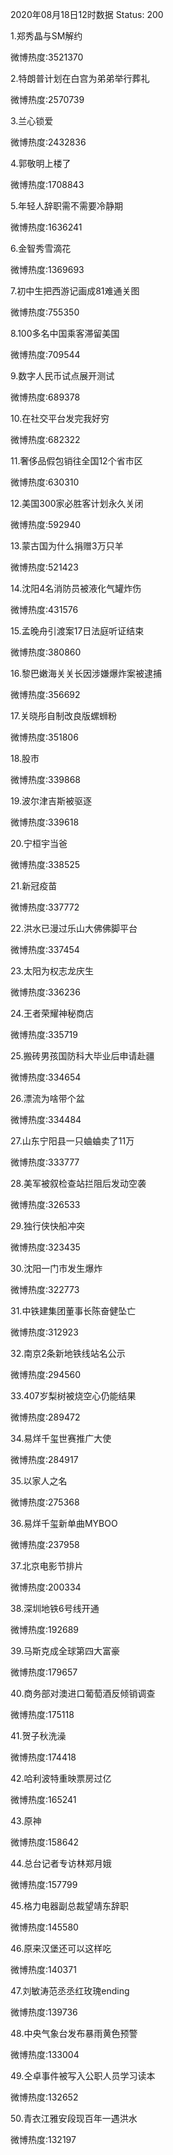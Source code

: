 2020年08月18日12时数据
Status: 200

1.郑秀晶与SM解约

微博热度:3521370

2.特朗普计划在白宫为弟弟举行葬礼

微博热度:2570739

3.兰心锁爱

微博热度:2432836

4.郭敬明上楼了

微博热度:1708843

5.年轻人辞职需不需要冷静期

微博热度:1636241

6.金智秀雪滴花

微博热度:1369693

7.初中生把西游记画成81难通关图

微博热度:755350

8.100多名中国乘客滞留美国

微博热度:709544

9.数字人民币试点展开测试

微博热度:689378

10.在社交平台发完我好穷

微博热度:682322

11.奢侈品假包销往全国12个省市区

微博热度:630310

12.美国300家必胜客计划永久关闭

微博热度:592940

13.蒙古国为什么捐赠3万只羊

微博热度:521423

14.沈阳4名消防员被液化气罐炸伤

微博热度:431576

15.孟晚舟引渡案17日法庭听证结束

微博热度:380860

16.黎巴嫩海关关长因涉嫌爆炸案被逮捕

微博热度:356692

17.关晓彤自制改良版螺蛳粉

微博热度:351806

18.股市

微博热度:339868

19.波尔津吉斯被驱逐

微博热度:339618

20.宁桓宇当爸

微博热度:338525

21.新冠疫苗

微博热度:337772

22.洪水已漫过乐山大佛佛脚平台

微博热度:337454

23.太阳为权志龙庆生

微博热度:336236

24.王者荣耀神秘商店

微博热度:335719

25.搬砖男孩国防科大毕业后申请赴疆

微博热度:334654

26.漂流为啥带个盆

微博热度:334484

27.山东宁阳县一只蛐蛐卖了11万

微博热度:333777

28.美军被叙检查站拦阻后发动空袭

微博热度:326533

29.独行侠快船冲突

微博热度:323435

30.沈阳一门市发生爆炸

微博热度:322773

31.中铁建集团董事长陈奋健坠亡

微博热度:312923

32.南京2条新地铁线站名公示

微博热度:294560

33.407岁梨树被烧空心仍能结果

微博热度:289472

34.易烊千玺世赛推广大使

微博热度:284917

35.以家人之名

微博热度:275368

36.易烊千玺新单曲MYBOO

微博热度:237958

37.北京电影节排片

微博热度:200334

38.深圳地铁6号线开通

微博热度:192689

39.马斯克成全球第四大富豪

微博热度:179657

40.商务部对澳进口葡萄酒反倾销调查

微博热度:175118

41.贺子秋洗澡

微博热度:174418

42.哈利波特重映票房过亿

微博热度:165241

43.原神

微博热度:158642

44.总台记者专访林郑月娥

微博热度:157799

45.格力电器副总裁望靖东辞职

微博热度:145580

46.原来汉堡还可以这样吃

微博热度:140371

47.刘敏涛范丞丞红玫瑰ending

微博热度:139736

48.中央气象台发布暴雨黄色预警

微博热度:133004

49.仝卓事件被写入公职人员学习读本

微博热度:132652

50.青衣江雅安段现百年一遇洪水

微博热度:132197

